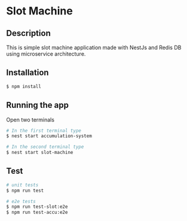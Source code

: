 # Slot Machine
## Description

This is simple slot machine application made with NestJs and Redis DB using microservice architecture.

## Installation

```bash
$ npm install
```

## Running the app

Open two terminals

```bash
# In the first terminal type
$ nest start accumulation-system

# In the second terminal type
$ nest start slot-machine
```

## Test

```bash
# unit tests
$ npm run test

# e2e tests
$ npm run test-slot:e2e
$ npm run test-accu:e2e
```
